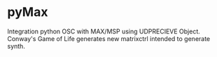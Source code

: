 # pyMax
Integration python OSC with MAX/MSP using UDPRECIEVE Object.
Conway's Game of Life generates new matrixctrl intended to generate synth.
